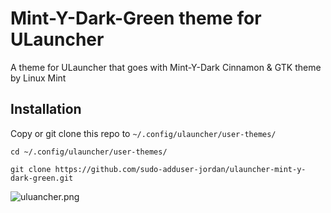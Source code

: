 # Mint-Y-Dark-Green theme for ULauncher

A theme for ULauncher that goes with Mint-Y-Dark Cinnamon & GTK theme by Linux Mint

## Installation

Copy or git clone this repo to `~/.config/ulauncher/user-themes/`

```
cd ~/.config/ulauncher/user-themes/
```

```
git clone https://github.com/sudo-adduser-jordan/ulauncher-mint-y-dark-green.git 
```
![uluancher.png](https://github.com/sudo-adduser-jordan/ulauncher-mint-y-dark-green/blob/main/ulauncher.png)

